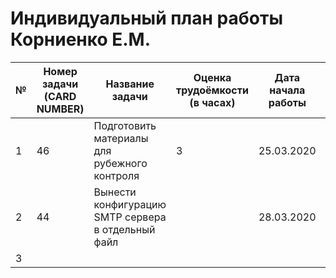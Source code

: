 # Индивидуальный план работы Корниенко Е.М.

| № | Номер задачи (CARD NUMBER) | Название задачи | Оценка трудоёмкости (в часах) | Дата начала работы | Дата сдачи | Ссылка на Pull Request | Комментарий |
|---|---|---|---|---|---|---|---|
| 1 | 46  |  Подготовить материалы для рубежного контроля |  3 |  25.03.2020 | 27.03.2020  |  https://github.com/akruzhalov/city_for_all/pull/19 |   |
| 2 |  44 |  Вынести конфигурацию SMTP сервера в отдельный файл |   |  28.03.2020 |   |   |   |
| 3 |   |   |   |   |   |   |   |

